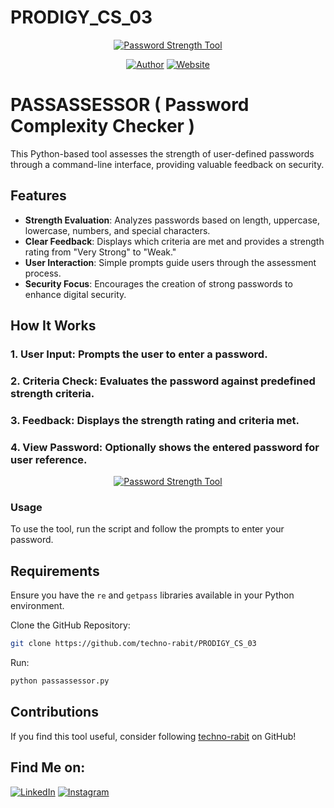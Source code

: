# PRODIGY_CS_03

<p align="center">
<a href="#"><img title="Password Strength Tool" src="password_strength_tool.png"></a>
</p>
<p align="center">
<a href="https://github.com/techno-rabit"><img title="Author" src="https://img.shields.io/badge/Author-Vishnu-yellow.svg?style=for-the-badge&logo=github"></a>
<a href="https://prodigyinfotech.dev/"><img title="Website" src="https://img.shields.io/badge/Website-Prodigy--InfoTech-green.svg?style=for-the-badge&logo=sites"></a>
</p>

# PASSASSESSOR ( Password Complexity Checker )

This Python-based tool assesses the strength of user-defined passwords through a command-line interface, providing valuable feedback on security.

## Features

- **Strength Evaluation**: Analyzes passwords based on length, uppercase, lowercase, numbers, and special characters.
- **Clear Feedback**: Displays which criteria are met and provides a strength rating from "Very Strong" to "Weak."
- **User Interaction**: Simple prompts guide users through the assessment process.
- **Security Focus**: Encourages the creation of strong passwords to enhance digital security.

## How It Works
### 1. User Input: Prompts the user to enter a password.
### 2. Criteria Check: Evaluates the password against predefined strength criteria.
### 3. Feedback: Displays the strength rating and criteria met.
### 4. View Password: Optionally shows the entered password for user reference.

<p align="center">
<a href="#"><img title="Password Strength Tool" src="password_strength_tool_demo.png"></a>
</p>

### Usage

To use the tool, run the script and follow the prompts to enter your password.

## Requirements

Ensure you have the `re` and `getpass` libraries available in your Python environment.

Clone the GitHub Repository:
```sh
git clone https://github.com/techno-rabit/PRODIGY_CS_03
```
Run:
```sh
python passassessor.py
```

## Contributions

If you find this tool useful, consider following [techno-rabit](https://github.com/techno-rabit) on GitHub!

## Find Me on:
[![LinkedIn](https://img.shields.io/badge/LinkedIn-VishnuPrasad-blue?style=for-the-badge&logo=LinkedIn)](https://www.linkedin.com/in/technorabit)
[![Instagram](https://img.shields.io/badge/IG-%40__.v.shnu-red?style=for-the-badge&logo=instagram)](https://www.instagram.com/__.v.shnu/)
